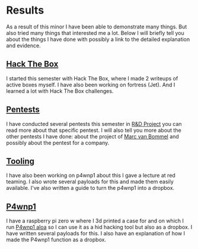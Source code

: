 # Results
As a result of this minor I have been able to demonstrate many things. But also tried many things that interested me a lot.
Below I will briefly tell you about the things I have done with possibly a link to the detailed explanation and evidence.

## [Hack The Box](htb)
I started this semester with Hack The Box, where I made 2 writeups of active boxes myself. I have also been working on fortress (Jet). And I learned a lot with Hack The Box challenges.

## [Pentests](pentests)
I have conducted several pentests this semester in [R&D Project](project) you can read more about that specific pentest. I will also tell you more about the other pentests I have done: about the project of [Marc van Bommel](https://marcvanbommel.github.io/) and possibly about the pentest for a company.

## [Tooling](tooling)
I have also been working on p4wnp1 about this I gave a lecture at red teaming. I also wrote several payloads for this and made them easily available. I've also written a guide to turn the p4wnp1 into a dropbox.

## [P4wnp1](p4wnp1)
I have a raspberry pi zero w where I 3d printed a case for and on which I run [P4wnp1 aloa](https://github.com/RoganDawes/P4wnP1_aloa) so I can use it as a hid hacking tool but also as a dropbox. I have written several payloads for this. I also have an explanation of how I made the P4wnp1 function as a dropbox.
